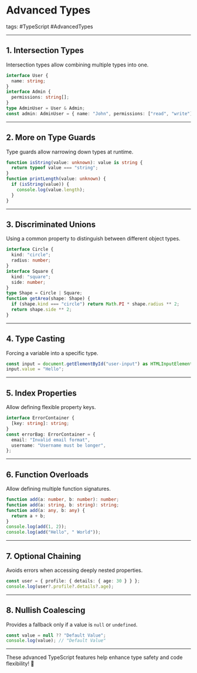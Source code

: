 # Advanced Types

tags: #TypeScript #AdvancedTypes  

---

## **1. Intersection Types**
Intersection types allow combining multiple types into one.

```ts
interface User {
  name: string;
}
interface Admin {
  permissions: string[];
}
type AdminUser = User & Admin;
const admin: AdminUser = { name: "John", permissions: ["read", "write"] };
```

---

## **2. More on Type Guards**
Type guards allow narrowing down types at runtime.

```ts
function isString(value: unknown): value is string {
  return typeof value === "string";
}
function printLength(value: unknown) {
  if (isString(value)) {
    console.log(value.length);
  }
}
```

---

## **3. Discriminated Unions**
Using a common property to distinguish between different object types.

```ts
interface Circle {
  kind: "circle";
  radius: number;
}
interface Square {
  kind: "square";
  side: number;
}
type Shape = Circle | Square;
function getArea(shape: Shape) {
  if (shape.kind === "circle") return Math.PI * shape.radius ** 2;
  return shape.side ** 2;
}
```

---

## **4. Type Casting**
Forcing a variable into a specific type.

```ts
const input = document.getElementById("user-input") as HTMLInputElement;
input.value = "Hello";
```

---

## **5. Index Properties**
Allow defining flexible property keys.

```ts
interface ErrorContainer {
  [key: string]: string;
}
const errorBag: ErrorContainer = {
  email: "Invalid email format",
  username: "Username must be longer",
};
```

---

## **6. Function Overloads**
Allow defining multiple function signatures.

```ts
function add(a: number, b: number): number;
function add(a: string, b: string): string;
function add(a: any, b: any) {
  return a + b;
}
console.log(add(1, 2));
console.log(add("Hello", " World"));
```

---

## **7. Optional Chaining**
Avoids errors when accessing deeply nested properties.

```ts
const user = { profile: { details: { age: 30 } } };
console.log(user?.profile?.details?.age);
```

---

## **8. Nullish Coalescing**
Provides a fallback only if a value is `null` or `undefined`.

```ts
const value = null ?? "Default Value";
console.log(value); // "Default Value"
```

---

These advanced TypeScript features help enhance type safety and code flexibility! 🚀
